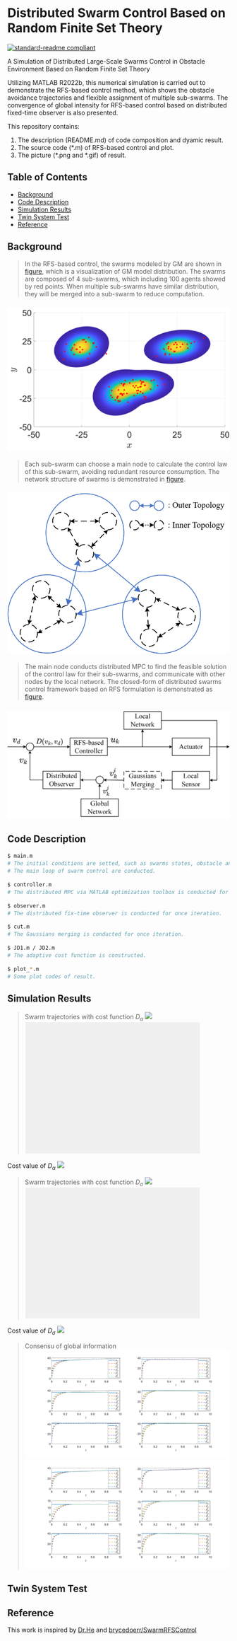 # Distributed Swarm Control Based on Random Finite Set Theory

[![standard-readme compliant](https://img.shields.io/badge/readme%20style-standard-brightgreen.svg?style=flat-square)](https://github.com/RichardLitt/standard-readme)

A Simulation of Distributed Large-Scale Swarms Control in Obstacle Environment Based on Random Finite Set Theory

Utilizing MATLAB R2022b, this numerical simulation is carried out
to demonstrate the RFS-based control method, which shows the
obstacle avoidance trajectories and flexible assignment of multiple sub-swarms. The convergence of global intensity for RFS-based control based on distributed fixed-time observer is also presented.

This repository contains:

1. The description (README.md) of code composition and dyamic result.
2. The source code (*.m) of RFS-based control and plot.
3. The picture (*.png and *.gif) of result.

## Table of Contents

- [Background](#background)
- [Code Description](#code-description)
- [Simulation Results](#simulation-results)
- [Twin System Test](#twin-system-test)
- [Reference](#reference)

## Background
> In the RFS-based control, the swarms modeled by GM are shown in [figure](#gm), which is a visualization of GM model distribution. The swarms are composed of 4 sub-swarms, which including 100 agents showed by red points. When multiple sub-swarms have similar distribution, they will be merged into a sub-swarm to reduce computation.

### ![GM](picture/pic_gm.png)
> Each sub-swarm can choose a main node to calculate the control law of this sub-swarm, avoiding redundant resource consumption. The network structure of swarms is demonstrated in [figure](#topology).

### ![Topology](picture/pic_net.png)
> The main node conducts distributed MPC to find the feasible
solution of the control law for their sub-swarms, and
communicate with other nodes by the local network.  The closed-form of distributed
swarms control framework based on RFS formulation is demonstrated as [figure](#control).

### ![Control](picture/pic_control.png)

## Code Description
```sh
$ main.m
# The initial conditions are setted, such as swarms states, obstacle and toppology.
# The main loop of swarm control are conducted.
```
```sh
$ controller.m
# The distributed MPC via MATLAB optimization toolbox is conducted for once iteration.
```
```sh
$ observer.m
# The distributed fix-time observer is conducted for once iteration.
```
```sh
$ cut.m
# The Gaussians merging is conducted for once iteration.
```
```sh
$ JD1.m / JD2.m
# The adaptive cost function is constructed.
```
```sh
$ plot_*.m
# Some plot codes of result.
```

## Simulation Results

> Swarm trajectories with cost function $D_{\alpha}$
 ![](picture/pic_alpha.gif)
 ![](picture/pic_traa2.gif)
 
 Cost value of $D_{\alpha}$
 ![](picture/pic_costa.gif)

> Swarm trajectories with cost function $D_{\sigma}$
 ![](picture/pic_sigma.gif)
 ![](picture/pic_tras2.gif)
 
 Cost value of $D_{\sigma}$
 ![](picture/pic_costs.gif)

> Consensu of global information
 ![](picture/pic_obsx.png)
 ![](picture/pic_obsy.png)

## Twin System Test

## Reference
This work is inspired by [Dr.He](https://scholar.google.com/citations?user=ngDBADkAAAAJ&hl=zh-CN&oi=ao) and [brycedoerr/SwarmRFSControl](https://github.com/brycedoerr/SwarmRFSControl)





